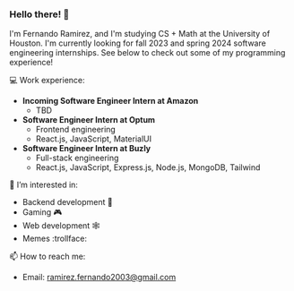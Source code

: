 
### Hello there! 👋

I'm Fernando Ramirez, and I'm studying CS + Math at the University of Houston. I'm currently looking for fall 2023 and spring 2024 software engineering internships. See below to check out some of my programming experience!

💻 Work experience:
  * **Incoming Software Engineer Intern at Amazon**
    * TBD
  * **Software Engineer Intern at Optum**
    * Frontend engineering
    * React.js, JavaScript, MaterialUI
  * **Software Engineer Intern at Buzly**
    * Full-stack engineering
    * React.js, JavaScript, Express.js, Node.js, MongoDB, Tailwind

👀 I’m interested in:
  * Backend development :wrench:
  * Gaming :video_game:
  * Web development :spider_web:
  * Memes :trollface:
 
📫 How to reach me:
  * Email: ramirez.fernando2003@gmail.com
